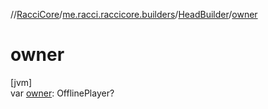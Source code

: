//[RacciCore](../../../index.md)/[me.racci.raccicore.builders](../index.md)/[HeadBuilder](index.md)/[owner](owner.md)

# owner

[jvm]\
var [owner](owner.md): OfflinePlayer?
